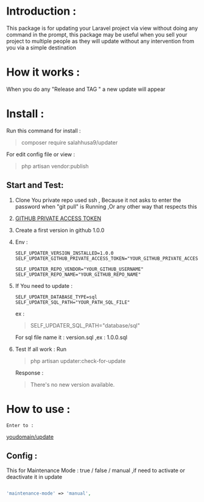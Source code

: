 
# Introduction :

This package is for updating your Laravel project via view without doing any command in the prompt, this package may be useful when you sell your project to multiple people as they will update without any intervention from you via a simple destination

# How it works :

When you do any "Release and TAG " a new update will appear

# Install :

  

Run this command for install :

  

> composer require salahhusa9/updater

  

For edit config file or view :

  

> php artisan vendor:publish

  

## Start and Test:

  

 1. Clone You private repo used ssh , Because it not asks to enter the
    password when "git pull" is Running ,Or any other way that respects
    this
 
 2. [GITHUB PRIVATE ACCESS TOKEN](https://docs.github.com/en/github/authenticating-to-github/keeping-your-account-and-data-secure/creating-a-personal-access-token)
 
 3. Create a first version in github 1.0.0
 4. Env :
    ```env
    SELF_UPDATER_VERSION_INSTALLED=1.0.0
    SELF_UPDATER_GITHUB_PRIVATE_ACCESS_TOKEN="YOUR_GITHUB_PRIVATE_ACCESS_TOKEN"

    SELF_UPDATER_REPO_VENDOR="YOUR_GITHUB_USERNAME"
    SELF_UPDATER_REPO_NAME="YOUR_GITHUB_REPO_NAME"
    ```

5. If You need to update :
    ```env
    SELF_UPDATER_DATABASE_TYPE=sql
    SELF_UPDATER_SQL_PATH="YOUR_PATH_SQL_FILE"
    ```
    ex : 
    > SELF_UPDATER_SQL_PATH="database/sql"

    For sql file name it : version.sql ,ex : 1.0.0.sql

 6. Test If all work :
    Run 
    > php artisan updater:check-for-update
    
    Response :
    > There\'s no new version available.

# How to use :

    Enter to :
   [youdomain/update](http://127.0.0.1:8000/update)

## Config :

  

This for Maintenance Mode : true / false / manual ,if need to activate or deactivate it in update

  

```PHP

'maintenance-mode' => 'manual',

```